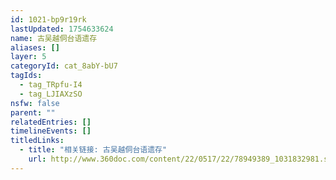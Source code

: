```yaml
---
id: 1021-bp9r19rk
lastUpdated: 1754633624
name: 古吴越侗台语遗存
aliases: []
layer: 5
categoryId: cat_8abY-bU7
tagIds:
  - tag_TRpfu-I4
  - tag_LJIAXzSO
nsfw: false
parent: ""
relatedEntries: []
timelineEvents: []
titledLinks:
  - title: "相关链接: 古吴越侗台语遗存"
    url: http://www.360doc.com/content/22/0517/22/78949389_1031832981.shtml
---
```


